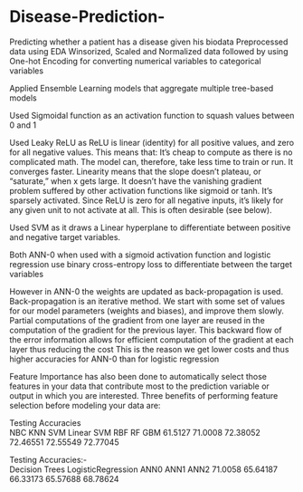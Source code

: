# Disease-Prediction-
Predicting whether a patient has a disease given his biodata
Preprocessed data using EDA
Winsorized, Scaled and Normalized data followed by using One-hot Encoding for converting numerical variables to categorical variables 

Applied Ensemble Learning models that aggregate multiple tree-based models 

Used Sigmoidal function as an activation function to squash values between 0 and 1      

Used Leaky ReLU as ReLU is linear (identity) for all positive values, and zero for all negative values. This means that:
It’s cheap to compute as there is no complicated math. The model can, therefore, take less time to train or run.
It converges faster. Linearity means that the slope doesn’t plateau, or “saturate,” when x gets large. It doesn’t have the vanishing gradient problem suffered by other activation functions like sigmoid or tanh.
It’s sparsely activated. Since ReLU is zero for all negative inputs, it’s likely for any given unit to not activate at all. This is often desirable (see below).

Used SVM as it draws a Linear hyperplane to differentiate between positive and negative target variables. 

Both ANN-0 when used with a sigmoid activation function and logistic regression use binary cross-entropy loss to differentiate between the target variables

However in ANN-0 the weights are updated as back-propagation is used. Back-propagation is an iterative method. We start with some set of values for our model parameters (weights and biases), and improve them slowly.
Partial computations of the gradient from one layer are reused in the computation of the gradient for the previous layer. This backward flow of the error information allows for efficient computation of the gradient at each layer thus reducing the cost
This is the reason we get lower costs and thus higher accuracies for ANN-0 than for logistic regression

Feature Importance has also been done to automatically select those features in your data that contribute 
most to the prediction variable or output in which you are interested. Three benefits of performing feature selection 
before modeling your data are:  

Testing Accuracies	 	 	 	 	 
NBC	    KNN		  SVM Linear SVM RBF	RF	      GBM
61.5127	71.0008	72.38052	72.46551	72.55549	72.77045

Testing Accuracies:-	 	 	 	 
Decision Trees	 LogisticRegression	ANN0	    ANN1	    ANN2
71.0058	         65.64187	          66.33173	65.57688	68.78624
